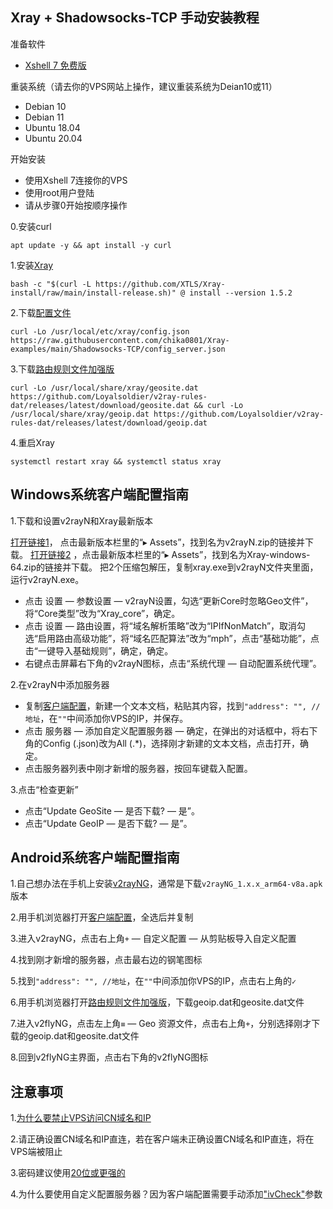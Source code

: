 ## Xray + Shadowsocks-TCP 手动安装教程

准备软件

- [Xshell 7 免费版](https://www.netsarang.com/en/free-for-home-school/)

重装系统（请去你的VPS网站上操作，建议重装系统为Deian10或11）

- Debian 10
- Debian 11
- Ubuntu 18.04
- Ubuntu 20.04

开始安装

- 使用Xshell 7连接你的VPS
- 使用root用户登陆
- 请从步骤0开始按顺序操作

0.安装curl
```
apt update -y && apt install -y curl
```

1.安装[Xray](https://github.com/XTLS/Xray-core/releases)
```
bash -c "$(curl -L https://github.com/XTLS/Xray-install/raw/main/install-release.sh)" @ install --version 1.5.2
```

2.下载[配置文件](https://raw.githubusercontent.com/chika0801/Xray-examples/main/Shadowsocks-TCP/config_server.json)
```
curl -Lo /usr/local/etc/xray/config.json https://raw.githubusercontent.com/chika0801/Xray-examples/main/Shadowsocks-TCP/config_server.json
```

3.下载[路由规则文件加强版](https://github.com/Loyalsoldier/v2ray-rules-dat)
```
curl -Lo /usr/local/share/xray/geosite.dat https://github.com/Loyalsoldier/v2ray-rules-dat/releases/latest/download/geosite.dat && curl -Lo /usr/local/share/xray/geoip.dat https://github.com/Loyalsoldier/v2ray-rules-dat/releases/latest/download/geoip.dat
```

4.重启Xray
```
systemctl restart xray && systemctl status xray
```

## Windows系统客户端配置指南
1.下载和设置v2rayN和Xray最新版本

[打开链接1](https://github.com/2dust/v2rayN/releases)， 点击最新版本栏里的“▸ Assets”，找到名为v2rayN.zip的链接并下载。
[打开链接2](https://github.com/XTLS/Xray-core/releases) ，点击最新版本栏里的“▸ Assets”，找到名为Xray-windows-64.zip的链接并下载。
把2个压缩包解压，复制xray.exe到v2rayN文件夹里面，运行v2rayN.exe。

- 点击 设置 — 参数设置 — v2rayN设置，勾选“更新Core时忽略Geo文件”，将“Core类型”改为“Xray_core”，确定。
- 点击 设置 — 路由设置，将“域名解析策略”改为“IPIfNonMatch”，取消勾选“启用路由高级功能”，将“域名匹配算法”改为“mph”，点击“基础功能”，点击“一键导入基础规则”，确定，确定。
- 右键点击屏幕右下角的v2rayN图标，点击“系统代理 — 自动配置系统代理”。

2.在v2rayN中添加服务器

- 复制[客户端配置](https://raw.githubusercontent.com/chika0801/Xray-examples/main/Shadowsocks-TCP/config_client.json)，新建一个文本文档，粘贴其内容，找到`"address": "", //地址`，在`""`中间添加你VPS的IP，并保存。
- 点击 服务器 — 添加自定义配置服务器 — 确定，在弹出的对话框中，将右下角的Config (.json)改为All (.*)，选择刚才新建的文本文档，点击打开，确定。
- 点击服务器列表中刚才新增的服务器，按回车键载入配置。

3.点击“检查更新”
- 点击“Update GeoSite — 是否下载? — 是”。
- 点击“Update GeoIP — 是否下载? — 是”。

## Android系统客户端配置指南

1.自己想办法在手机上安装[v2rayNG](https://github.com/2dust/v2rayNg/releases)，通常是下载`v2rayNG_1.x.x_arm64-v8a.apk`版本

2.用手机浏览器打开[客户端配置](https://raw.githubusercontent.com/chika0801/Xray-examples/main/Shadowsocks-TCP/config_client.json)，全选后并复制

3.进入v2rayNG，点击右上角`+` — 自定义配置 — 从剪贴板导入自定义配置

4.找到刚才新增的服务器，点击最右边的钢笔图标

5.找到`"address": "", //地址`，在`""`中间添加你VPS的IP，点击右上角的`✓`

6.用手机浏览器打开[路由规则文件加强版](https://github.com/Loyalsoldier/v2ray-rules-dat)，下载geoip.dat和geosite.dat文件

7.进入v2flyNG，点击左上角`≡` — Geo 资源文件，点击右上角`+`，分别选择刚才下载的geoip.dat和geosite.dat文件

8.回到v2flyNG主界面，点击右下角的v2flyNG图标

## 注意事项

1.[为什么要禁止VPS访问CN域名和IP](https://github.com/XTLS/Xray-core/discussions/593#discussioncomment-845165)

2.请正确设置CN域名和IP直连，若在客户端未正确设置CN域名和IP直连，将在VPS端被阻止

3.密码建议使用[20位或更强的](https://1password.com/password-generator/)

4.为什么要使用自定义配置服务器？因为客户端配置需要手动添加["ivCheck"](https://github.com/v2fly/v2ray-core/pull/777#issuecomment-813963430)参数
